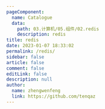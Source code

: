 ```yaml
---
pageComponent: 
  name: Catalogue
  data: 
    path: 03.计算机/05.组件/02.redis
    description: redis
title: redis
date: 2023-01-07 18:33:02
permalink: /redis/
sidebar: false
article: false
comment: false
editLink: false
description: null
author: 
  name: zhengwenfeng
  link: https://github.com/tenqaz
---
```

